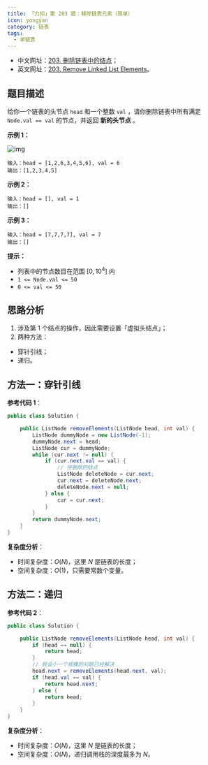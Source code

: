 ```yaml
---
title: 「力扣」第 203 题：移除链表元素（简单）
icon: yongyan
category: 链表
tags:
  - 单链表
---
```


+ 中文网址：[203. 删除链表中的结点](https://leetcode-cn.com/problems/remove-linked-list-elements/description/)；
+ 英文网址：[203. Remove Linked List Elements](https://leetcode.com/problems/remove-linked-list-elements/description/)。

## 题目描述

给你一个链表的头节点 `head` 和一个整数 `val` ，请你删除链表中所有满足 `Node.val == val` 的节点，并返回 **新的头节点** 。

**示例 1：**

![img](https://assets.leetcode.com/uploads/2021/03/06/removelinked-list.jpg)





```
输入：head = [1,2,6,3,4,5,6], val = 6
输出：[1,2,3,4,5]
```

**示例 2：**

```
输入：head = [], val = 1
输出：[]
```

**示例 3：**

```
输入：head = [7,7,7,7], val = 7
输出：[]
```

 **提示：**

- 列表中的节点数目在范围 $[0, 10^4]$ 内
- `1 <= Node.val <= 50`
- `0 <= val <= 50`

## 思路分析

1. 涉及第 $1$ 个结点的操作，因此需要设置「虚拟头结点」；
2. 两种方法：

+ 穿针引线；
+ 递归。

## 方法一：穿针引线

**参考代码 1**：

```java
public class Solution {

    public ListNode removeElements(ListNode head, int val) {
        ListNode dummyNode = new ListNode(-1);
        dummyNode.next = head;
        ListNode cur = dummyNode;
        while (cur.next != null) {
            if (cur.next.val == val) {
                // 待删除的结点
                ListNode deleteNode = cur.next;
                cur.next = deleteNode.next;
                deleteNode.next = null;
            } else {
                cur = cur.next;
            }
        }
        return dummyNode.next;
    }
}
```

**复杂度分析**：

+ 时间复杂度：$O(N)$，这里 $N$ 是链表的长度；
+ 空间复杂度：$O(1)$，只需要常数个变量。

## 方法二：递归

**参考代码 2**：

```java
public class Solution {

    public ListNode removeElements(ListNode head, int val) {
        if (head == null) {
            return head;
        }
        // 假设小一个规模的问题已经解决
        head.next = removeElements(head.next, val);
        if (head.val == val) {
            return head.next;
        } else {
            return head;
        }
    }
}
```

**复杂度分析**：

+ 时间复杂度：$O(N)$，这里 $N$ 是链表的长度；
+ 空间复杂度：$O(N)$，递归调用栈的深度最多为 $N$。


